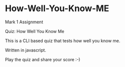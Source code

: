 # How-Well-You-Know-ME
 Mark 1 Assignment

Quiz: How Well You Know Me

This is a CLI based quiz that tests how well you know me.

Written in javascript.

Play the quiz and share your score :-)
